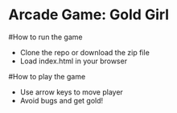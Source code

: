 Arcade Game: Gold Girl
===============================

#How to run the game
* Clone the repo or download the zip file
* Load index.html in your browser

#How to play the game
* Use arrow keys to move player
* Avoid bugs and get gold! 

